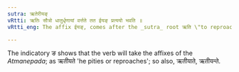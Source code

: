```yaml
---
sutra: ऋतेरीयङ्
vRtti: ऋतिः सौत्रो धातुर्धृणायां वर्त्तते तत ईयङ् प्रत्ययो भवति ॥
vRtti_eng: The affix ईयङ्, comes after the _sutra_ root ऋति \"to reproach\".

---
```

The indicatory ङ shows that the verb will take the affixes of the _Atmanepada_; as ऋतीयते 'he pities or reproaches'; so also, ऋतीयाते, ऋतीयन्ते. 